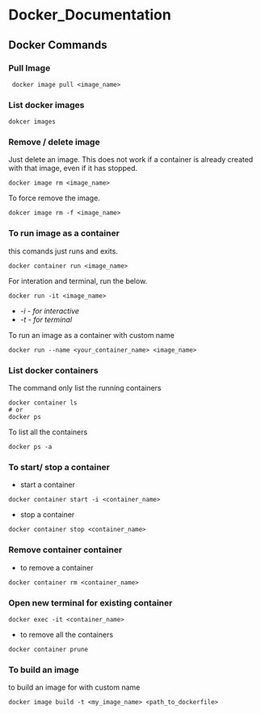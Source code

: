 # Docker_Documentation

##  Docker Commands

### Pull Image
`` docker image pull <image_name>``
### List docker images 
``` dokcer images ```
### Remove / delete image
Just delete an image. This does not work if a container is already created with that image, even if it has stopped.
  
``` docker image rm <image_name> ```

To force remove the image.

``` dokcer image rm -f <image_name> ```

### To run image as a container
this comands just runs and exits.

~~~
docker container run <image_name>
~~~

For interation and terminal, run the below.
~~~
docker run -it <image_name> 
~~~
- _-i - for interactive_
- _-t - for terminal_

To run an image as a container with custom name

``` docker run --name <your_container_name> <image_name> ```

### List docker containers

The command only list the running containers
~~~
docker container ls
# or
docker ps
~~~

To list all the containers 

``` docker ps -a ```

### To start/ stop a container

- start a container
~~~
docker container start -i <container_name>
~~~
- stop a container
~~~
docker container stop <container_name>
~~~

### Remove container container
- to remove a container

``` docker container rm <container_name> ```

### Open new terminal for existing container

``` docker exec -it <container_name> ```

- to remove all the containers

``` docker container prune ```

### To build an image
to build an image for with custom name

``` docker image build -t <my_image_name> <path_to_dockerfile> ```
